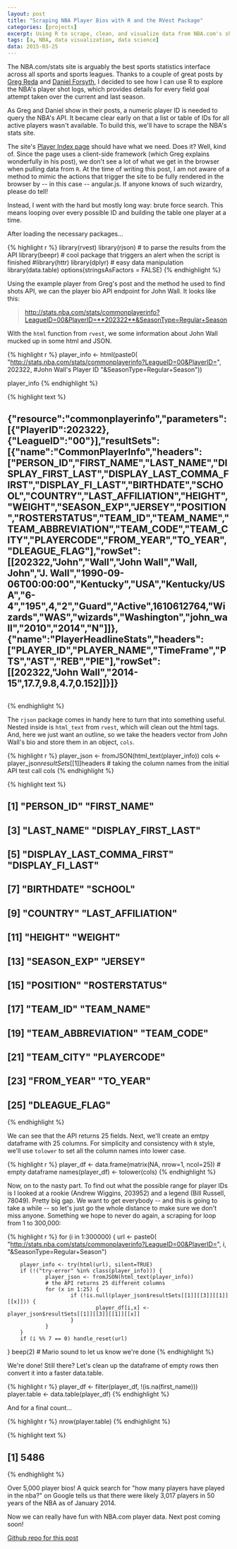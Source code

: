 ```yaml
---
layout: post
title: "Scraping NBA Player Bios with R and the RVest Package"
categories: [projects]
excerpt: Using R to scrape, clean, and visualize data from NBA.com's shot log API
tags: [a, NBA, data visualization, data science]
data: 2015-03-25
---
```


The NBA.com/stats site is arguably the best sports statistics interface across all sports and sports leagues. Thanks to a couple of great posts by [Greg Reda](gregreda.com/2015/02/15/web-scraping-finding-the-api/) and [Daniel Forsyth](danielforsyth.me/exploring_nba_data_in_python/), I decided to see how I can use R to explore the NBA's player shot logs, which provides details for every field goal attempt taken over the current and last season.

As Greg and Daniel show in their posts, a numeric player ID is needed to query the NBA's API. It became clear early on that a list or table of IDs for all active players wasn't available. To build this, we'll have to scrape the NBA's stats site.

The site's [Player Index page](http://stats.nba.com/players/) should have what we need. Does it? Well, kind of. Since the page uses a client-side framework (which Greg explains wonderfully in his post), we don't see a lot of what we get in the browser when pulling data from `R`. At the time of writing this post, I am not aware of a method to mimic the actions that trigger the site to be fully rendered in the browser by -- in this case -- angular.js. If anyone knows of such wizardry, please do tell!

Instead, I went with the hard but mostly long way: brute force search. This means looping over every possible ID and building the table one player at a time.

After loading the necessary packages...


{% highlight r %}
library(rvest)
library(rjson) # to parse the results from the API
library(beepr) # cool package that triggers an alert when the script is finished
#library(httr)
library(dplyr) # easy data manipulation
library(data.table)
options(stringsAsFactors = FALSE)
{% endhighlight %}

Using the example player from Greg's post and the method he used to find shots API, we can the player bio API endpoint for John Wall. It looks like this:

> http://stats.nba.com/stats/commonplayerinfo?LeagueID=00&PlayerID=**202322**&SeasonType=Regular+Season

With the `html` function from `rvest`, we some information about John Wall mucked up in some html and JSON.


{% highlight r %}
player_info <- html(paste0(
        "http://stats.nba.com/stats/commonplayerinfo?LeagueID=00&PlayerID=",
        202322, #John Wall's Player ID
        "&SeasonType=Regular+Season"))

player_info
{% endhighlight %}



{% highlight text %}
## <!DOCTYPE html PUBLIC "-//W3C//DTD HTML 4.0 Transitional//EN" "http://www.w3.org/TR/REC-html40/loose.dtd">
## <html><body><p>{"resource":"commonplayerinfo","parameters":[{"PlayerID":202322},{"LeagueID":"00"}],"resultSets":[{"name":"CommonPlayerInfo","headers":["PERSON_ID","FIRST_NAME","LAST_NAME","DISPLAY_FIRST_LAST","DISPLAY_LAST_COMMA_FIRST","DISPLAY_FI_LAST","BIRTHDATE","SCHOOL","COUNTRY","LAST_AFFILIATION","HEIGHT","WEIGHT","SEASON_EXP","JERSEY","POSITION","ROSTERSTATUS","TEAM_ID","TEAM_NAME","TEAM_ABBREVIATION","TEAM_CODE","TEAM_CITY","PLAYERCODE","FROM_YEAR","TO_YEAR","DLEAGUE_FLAG"],"rowSet":[[202322,"John","Wall","John Wall","Wall, John","J. Wall","1990-09-06T00:00:00","Kentucky","USA","Kentucky/USA","6-4","195",4,"2","Guard","Active",1610612764,"Wizards","WAS","wizards","Washington","john_wall","2010","2014","N"]]},{"name":"PlayerHeadlineStats","headers":["PLAYER_ID","PLAYER_NAME","TimeFrame","PTS","AST","REB","PIE"],"rowSet":[[202322,"John Wall","2014-15",17.7,9.8,4.7,0.152]]}]}</p></body></html>
## 
{% endhighlight %}

The `rjson` package comes in handy here to turn that into something useful. Nested inside is `html_text` from `rvest`, which will clean out the html tags. And, here we just want an outline, so we take the headers vector from John Wall's bio and store them in an object, `cols`.



{% highlight r %}
player_json <- fromJSON(html_text(player_info))
cols <- player_json$resultSets[[1]]$headers # taking the column names from the initial API test call
cols
{% endhighlight %}



{% highlight text %}
##  [1] "PERSON_ID"                "FIRST_NAME"              
##  [3] "LAST_NAME"                "DISPLAY_FIRST_LAST"      
##  [5] "DISPLAY_LAST_COMMA_FIRST" "DISPLAY_FI_LAST"         
##  [7] "BIRTHDATE"                "SCHOOL"                  
##  [9] "COUNTRY"                  "LAST_AFFILIATION"        
## [11] "HEIGHT"                   "WEIGHT"                  
## [13] "SEASON_EXP"               "JERSEY"                  
## [15] "POSITION"                 "ROSTERSTATUS"            
## [17] "TEAM_ID"                  "TEAM_NAME"               
## [19] "TEAM_ABBREVIATION"        "TEAM_CODE"               
## [21] "TEAM_CITY"                "PLAYERCODE"              
## [23] "FROM_YEAR"                "TO_YEAR"                 
## [25] "DLEAGUE_FLAG"
{% endhighlight %}

We can see that the API returns 25 fields. Next, we'll create an emtpy dataframe with 25 columns. For simplicity and consistency with `R` style, we'll use `tolower` to set all the column names into lower case.


{% highlight r %}
player_df <- data.frame(matrix(NA, nrow=1, ncol=25)) # empty dataframe
names(player_df) <- tolower(cols)
{% endhighlight %}

Now, on to the nasty part. To find out what the possible range for player IDs is I looked at a rookie (Andrew Wiggins, 203952) and a legend (Bill Russell, 78049). Pretty big gap. We want to get everybody -- and this is going to take a while -- so let's just go the whole distance to make sure we don't miss anyone. Something we hope to never do again, a scraping for loop from 1 to 300,000:



{% highlight r %}
for (i in 1:300000) {
        url <- paste0(
                "http://stats.nba.com/stats/commonplayerinfo?LeagueID=00&PlayerID=",
                i,
                "&SeasonType=Regular+Season")
        
        player_info <- try(html(url), silent=TRUE)
        if (!("try-error" %in% class(player_info))) {
                player_json <- fromJSON(html_text(player_info))
                # the API returns 25 different columns
                for (x in 1:25) {
                        if (!is.null(player_json$resultSets[[1]][[3]][[1]][[x]])) {
                                player_df[i,x] <- player_json$resultSets[[1]][[3]][[1]][[x]] 
                        }
                }
        }
        if (i %% 7 == 0) handle_reset(url)
}
beep(2) # Mario sound to let us know we're done
{% endhighlight %}

We're done! Still there? Let's clean up the dataframe of empty rows then convert it into a faster data.table.


{% highlight r %}
player_df <- filter(player_df, !(is.na(first_name)))
player.table <- data.table(player_df)
{% endhighlight %}



And for a final count...

{% highlight r %}
nrow(player.table)
{% endhighlight %}



{% highlight text %}
## [1] 5486
{% endhighlight %}

Over 5,000 player bios! A quick search for "how many players have played in the nba?" on Google tells us that there were likely 3,017 players in 50 years of the NBA as of January 2014.

Now we can really have fun with NBA.com player data. Next post coming soon!

[Github repo for this post](https://github.com/superfuji57/nba-playerIDs)
